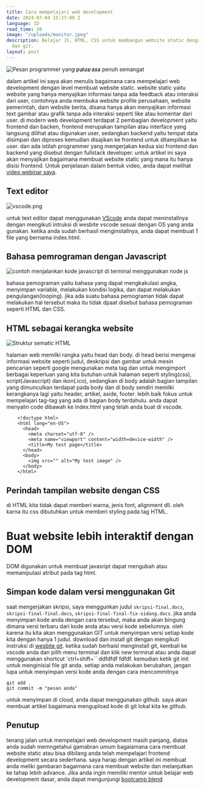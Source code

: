 ```yaml
---
title: Cara mempelajari web development
date: 2024-07-04 15:27:00 Z
language: ID
read_time: 20
image: "/uploads/monitor.jpeg"
description: Belajar JS, HTML, CSS untuk membangun website static dengan tools VScode
  dan git.
layout: post
---
```


![Pesan programmer yang ̷p̷u̷t̷u̷s̷ ̷a̷s̷a̷  penuh semangat](/uploads/kode-gagal.jpeg)

dalam artikel ini saya akan menulis bagaimana cara mempelajari web development dengan level membuat website static. website static yaitu website yang hanya menyajikan informasi tanpa ada feedback atau interaksi dari user, contohnya anda membuka website profile perusahaan, website pemerintah, dam website berita, disana hanya akan menyajikan informasi text gambar atau grafik tanpa ada interaksi seperti like atau komentar dari user. di modern web development terdapat 2 pembagian development yaitu frontend dan backen, frontend merupakan tampilan atau interface yang langsung dilihat atau digunakan user, sedangkan backend yaitu tempat data disimpan dan diproses kemudian disajikan ke frontend untuk ditampilkan ke user. dan ada istilah programmer yang mengerjakan kedua sisi frontend dan backend yang disebut dengan fullstack developer. untuk artikel ini saya akan menyajikan bagaimana membuat website static yang mana itu hanya disisi frontend. Untuk penjelasan dalam bentuk video,  anda dapat melihat [video webinar saya](https://www.youtube.com/watch?v=lrU7h3ERrIk&t=36m50s).

## Text editor

![vscode.png](/uploads/vscode.png)

untuk text editor dapat menggunakan [VScode](https://code.visualstudio.com) anda dapat meninstallnya dengan mengikuti intruksi di wesbite vscode sesuai dengan OS yang anda gunakan. ketika anda sudah berhasil menginstallnya, anda dapat membuat 1 file yang bernama index.html.

## Bahasa pemrograman dengan Javascript

![contoh menjalankan kode javascript di terminal menggunakan node js](/uploads/js.gif)

bahasa pemograman yaitu bahasa yang dapat mengkakulasi angka, menyimpan variable, melakukan kondisi logika, dan dapat melakukan pengulangan(looping). jika ada suatu bahasa pemograman tidak dapat melakukan hal tersebut maka itu tidak dpaat disebut bahasa pemograman seperti HTML dan CSS.

## HTML sebagai kerangka website

![Struktur sematic HTML](/uploads/html-semantic-structure.png)

halaman web memilki rangka yaitu head dan body. di head berisi mengenai informasi website seperti judul, deskripsi dan gambar untuk mesin pencarian seperti google mengunakan meta tag dan untuk mengimport berbagai keperluan yang kita butuhan untuk halaman seperti styling(css), script(Javascript) dan ikon(.ico), sedangkan di body adalah bagian tampilan yang dimunculkan terdapat pada body dan di body sendiri memilki kerangkanya lagi yaitu header, artikel, aside, footer.  lebih baik fokus untuk mempelajari tag-tag yang ada di bagian body terdahulu. anda dapat menyalin code dibawah ke index.html yang telah anda buat di vscode.

        <!doctype html>
        <html lang="en-US">
          <head>
            <meta charset="utf-8" />
            <meta name="viewport" content="width=device-width" />
            <title>My test page</title>
          </head>
          <body>
            <img src="" alt="My test image" />
          </body>
        </html>

## Perindah tampilan website dengan CSS

di HTML kita tidak dapat memberi warna, jenis font, alignment dll. oleh karna itu css dibutuhkan untuk memberi styling pada tag HTML.

# Buat website lebih interaktif dengan DOM

DOM digunakan untuk membuat javasript dapat mengubah atau memanipulasi atribut pada tag html.

## Simpan kode dalam versi menggunakan Git

saat mengerjakan skripsi, saya menggunkan judul `skripsi-final.docs`, `skripsi-final-final.docs`, `skripsi-final-final-fix-sidang.docs`. jika anda menyimpan kode anda dengan cara tersebut, maka anda akan bingung dimana versi terbaru dari kode anda atau versi kode sebelumnya. oleh karena itu kita akan menggunakan GIT untuk menyimpan versi setiap kode kita dengan hanya 1 judul. download dan install git dengan mengikuti instruksi di [wesbite git](https://git-scm.com/downloads). ketika sudah berhaisl menginstall git, kembali ke vscode anda dan pilih menu terminal dan klik new terminal atau anda dapat menggunakan shortcut \`ctrl\+shift\+\`\` ddfdfdf fdfdf. kemudian ketik git init untuk menginisial file git anda. setiap anda melakukan berubahan, jangan lupa untuk menyimpan versi kode anda dengan cara mencommitnya

    git add . 
    git commit -m "pesan anda"

untuk menyimpan di cloud, anda dapat menggunakan github. saya akan membuat artikel bagaimana mengupload kode di git lokal kita ke github.

## Penutup

tenang jalan untuk mempelajari web development masih panjang, diatas anda sudah memngetahui gamabran umum bagaiamana cara membuat website static atau bisa dibilang anda telah mempelajari frontend development secara sederhana. saya harap dengan artikel ini membuat anda meliki gambaran bagaimana cara membuat website dan melanjutkan ke tahap lebih advance.  Jika anda ingin memiliki mentor untuk belajar web development dasar, anda dapat mengunjungi [bootcamp blend](https://www.blendinnovation.com/bootcamp)